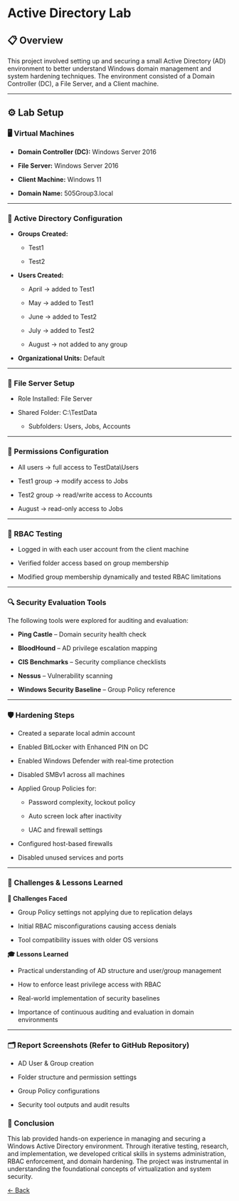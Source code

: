 
# Active Directory Lab 

## 📋 Overview <br>

This project involved setting up and securing a small Active Directory (AD) environment to better understand Windows domain management and system hardening techniques. The environment consisted of a Domain Controller (DC), a File Server, and a Client machine.

---

## ⚙️ Lab Setup <br>

### 🖥️ Virtual Machines <br>

- **Domain Controller (DC):** Windows Server 2016

- **File Server:** Windows Server 2016

- **Client Machine:** Windows 11

- **Domain Name:** 505Group3.local

---

### 🧱 Active Directory Configuration <br>

- **Groups Created:**

  - Test1

  - Test2

- **Users Created:**

  - April → added to Test1

  - May → added to Test1

  - June → added to Test2

  - July → added to Test2

  - August → not added to any group

* **Organizational Units:** Default

---

### 📁 File Server Setup <br>

- Role Installed: File Server

- Shared Folder: C:\TestData

   - Subfolders: Users, Jobs, Accounts

---

### 🔐 Permissions Configuration <br>

- All users → full access to TestData\Users

- Test1 group → modify access to Jobs

- Test2 group → read/write access to Accounts

- August → read-only access to Jobs

---

### 🧪 RBAC Testing <br>

- Logged in with each user account from the client machine

- Verified folder access based on group membership

- Modified group membership dynamically and tested RBAC limitations

---

### 🔍 Security Evaluation Tools <br>

The following tools were explored for auditing and evaluation:

- **Ping Castle** – Domain security health check

- **BloodHound** – AD privilege escalation mapping

- **CIS Benchmarks** – Security compliance checklists

- **Nessus** – Vulnerability scanning

- **Windows Security Baseline** – Group Policy reference

---

### 🛡️ Hardening Steps <br>

- Created a separate local admin account

- Enabled BitLocker with Enhanced PIN on DC

- Enabled Windows Defender with real-time protection

- Disabled SMBv1 across all machines

- Applied Group Policies for:

  - Password complexity, lockout policy

  - Auto screen lock after inactivity

  - UAC and firewall settings

- Configured host-based firewalls

- Disabled unused services and ports

---

### 🧾 Challenges & Lessons Learned <br>

**🔧 Challenges Faced**

- Group Policy settings not applying due to replication delays

- Initial RBAC misconfigurations causing access denials

- Tool compatibility issues with older OS versions

**🎓 Lessons Learned <br>**

- Practical understanding of AD structure and user/group management

- How to enforce least privilege access with RBAC

- Real-world implementation of security baselines

- Importance of continuous auditing and evaluation in domain environments

---

### 🗂️ Report Screenshots (Refer to GitHub Repository) <br>

- AD User & Group creation

- Folder structure and permission settings

- Group Policy configurations

- Security tool outputs and audit results

### 📌 Conclusion

This lab provided hands-on experience in managing and securing a Windows Active Directory environment. Through iterative testing, research, and implementation, we developed critical skills in systems administration, RBAC enforcement, and domain hardening. The project was instrumental in understanding the foundational concepts of virtualization and system security.



[← Back](https://github.com/mmransem09/mmransem09/blob/main/README.md)
